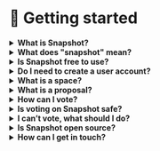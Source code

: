 # 👋 Getting started

<details>

<summary><strong>What is Snapshot?</strong></summary>

Snapshot is an **off-chain voting platform** that allows DAOs, DeFi protocols, or NFT communities to vote easily and **without gas fees**.

The tool allows high customization of the voting process to cater to the diverse needs of the users and organizations. Customization includes different aspects like calculation of the users' voting power, selection of the voting mechanism, proposal and vote validation, and many more.

</details>

<details>

<summary><strong>What does "snapshot" mean?</strong></summary>

In cryptocurrency, a snapshot is a record of the state of the blockchain at a particular block height. It means that you can for example track the holdings of a specific wallet back to a specific point in time. Snapshot, the voting platform, is using snapshots to validate if voters met the voting criteria at the moment of proposal creation. If a voter acquired required tokens after the proposal has been created, these newly acquired tokens would not be used for calculation of their voting power.

</details>

<details>

<summary><strong>Is Snapshot free to use?</strong></summary>

Yes. To create a space, you have to own an ENS domain and perform one transaction on-chain. Voting or proposing is completely free.

</details>

<details>

<summary><strong>Do I need to create a user account?</strong></summary>

No. Snapshot uses the universal web3 login - you need to have a wallet account like Metamask or Coinbase to connect to Snapshot.

</details>

<details>

<summary><strong>What is a space?</strong></summary>

You can think of a space as an organization's **account** on Snapshot which can be viewed by anyone visiting the platform. It serves as a hub for all proposals related to the organization and a source of information for the users. It’s also where users will vote on proposals in their community.

</details>

<details>

<summary><strong>What is a proposal?</strong></summary>

Proposals are key elements of the voting system. It presents a change suggestion related to a specific organization and enables eligible users to cast their vote.

</details>

<details>

<summary><strong>How can I vote?</strong></summary>

You need to connect to Snapshot with your wallet and fulfil the requirements defined by the voting strategies used by a specific space. For example, you might be required to hold a specific amount of the organization’s token. You can see the voting strategies directly on a proposal’s page in the **Information** section:

![](<../.gitbook/assets/image (34).png>)

If you don’t understand why your voting power is `0` or how the strategies work in detail, we recommend reaching out to the organization directly. In most cases you don’t have the voting power because you did not hold the required tokens at the time of proposal creation. Tokens which were acquired after the proposal has been created are not taken into account for the voting power calculation.

If you are eligible to vote, you can cast your vote directly from the proposal’s page. Once you select the choice(s) and confirm your vote, a new window will pop up and open your wallet extension in the browser. You will be then asked to sign a message which doesn’t create any gas fees (voting is free of charge) or affect your holdings. Signing the message is the last step of casting a vote. That’s it!

</details>

<details>

<summary><strong>Is voting on Snapshot safe?</strong></summary>

Yes. The message you sign in your wallet to cast the vote doesn’t affect your holdings or web3 identity. There are some spaces which are flagged with a warning badge if we suspect them to be fake but you don’t need to worry if you have cast a vote on their proposal. There is no risk to your funds associated with signing a Snapshot vote. You can read more about the badges in our documentation: [badges-and-warnings.md](../user-guides/spaces/badges-and-warnings.md "mention")

</details>

<details>

<summary><strong>I can’t vote, what should I do?</strong></summary>

There might be multiple reasons for that. Most usually you didn’t have the required tokens in your wallet at the time of proposal creation. Have a look at [this discussion ](https://github.com/snapshot-labs/snapshot/discussions/767)to explore other potential reasons.

</details>

<details>

<summary><strong>Is Snapshot open source?</strong></summary>

Yes. All our repositories can be found at [https://github.com/snapshot-labs/](https://github.com/snapshot-labs/).

</details>

<details>

<summary><strong>How can I get in touch?</strong></summary>

If you have an issue with your space, a proposal or voting, make sure to first read the FAQ and use a search bar in our documentation: [https://docs.snapshot.org](https://docs.snapshot.org).

If it doesn’t answer your question or you would like to get in touch with regard to another topic, you can reach us in our [Discord](https://discord.snapshot.org) server and send a message in appropriate channel (i.e. [#general](https://discord.com/channels/707079246388133940/728646188252921956)) or contact our support on [Help Center](https://help.snapshot.org/en/)

</details>
